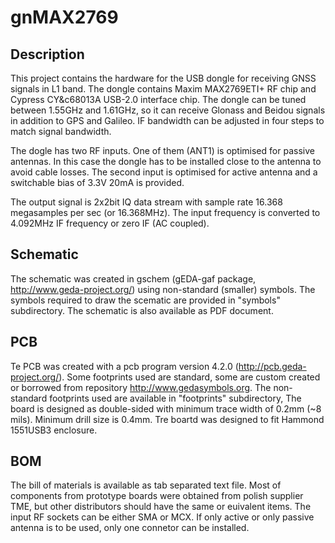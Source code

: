 # gnMAX2769

## Description

This project contains the hardware for the USB dongle for receiving GNSS signals in L1 band. The dongle contains Maxim MAX2769ETI+ RF chip and Cypress CY&c68013A USB-2.0 interface chip. The dongle can be tuned between 1.55GHz and 1.61GHz, so it can receive Glonass and Beidou signals in addition to GPS and Galileo. IF bandwidth can be adjusted in four steps to match signal bandwidth.

The dogle has two RF inputs. One of them (ANT1) is optimised for passive antennas. In this case the dongle has to be installed close to the antenna to avoid cable losses. The second input is optimised for active antenna and a switchable bias of 3.3V 20mA is provided.

The output signal is 2x2bit IQ data stream with sample rate 16.368 megasamples per sec (or 16.368MHz). The input frequency is converted to 4.092MHz IF frequency or zero IF (AC coupled).

## Schematic

The schematic was created in gschem (gEDA-gaf package, http://www.geda-project.org/) using non-standard (smaller) symbols. The symbols required to draw the scematic are provided in "symbols" subdirectory. The schematic is also available as PDF document.

## PCB

Te PCB was created with a pcb program version 4.2.0 (http://pcb.geda-project.org/). Some footprints used are standard, some are custom created or borrowed from repository http://www.gedasymbols.org. The non-standard footprints used are available in "footprints" subdirectory, The board is designed as double-sided with minimum trace width of 0.2mm (~8 mils). Minimum drill size is 0.4mm. Tre boartd was designed to fit Hammond 1551USB3 enclosure.

## BOM

The bill of materials is available as tab separated text file. Most of components from prototype boards were obtained from polish supplier TME, but other distributors should have the same or euivalent items.
The input RF sockets can be either SMA or MCX. If only active or only passive antenna is to be used, only one connetor can be installed.
